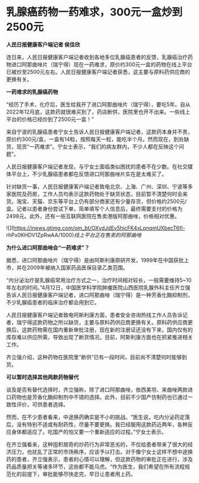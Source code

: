 # 乳腺癌药物一药难求，300元一盒炒到2500元

**人民日报健康客户端记者 侯佳欣**

连日来，人民日报健康客户端记者收到各地多位乳腺癌患者的反馈，乳腺癌治疗药物进口阿那曲唑片（瑞宁得）现在一药难求，原价约300元一盒的药物在线上平台已被炒至2500元左右。人民日报健康客户端记者获悉，这主要与原料药供应商的更换有关。

**一药难求的乳腺癌药物**

“经历了手术、化疗后，医生给我开了进口阿那曲唑片（瑞宁得），要吃5年。自从2022年12月底，这款药就很难买到了，药店断供，医院里也开不出来。一些线上平台的价格已经炒到了2500元一盒！”

来自宁波的乳腺癌患者宁女士告诉人民日报健康客户端记者，这款药本身并不贵，原价约300元/盒，一盒有14粒，按照每天一粒，能吃半个月。然而现在，到处缺货，现货“一药难求”。宁女士表示，“我们的病友群内，不少人都在反映这个问题”。

人民日报健康客户端记者发现，与宁女士面临类似困扰的患者不在少数。在社交媒体平台上，不少乳腺癌患者都在反馈进口阿那曲唑片实在是太难买了。

针对缺货一事，人民日报健康客户端记者致电北京、上海、广州、深圳、宁波等多家医院及药房，工作人员均表示这款药物处于缺货状态，目前暂不清楚何时会来货。淘宝、天猫、京东等平台上仍有部分商家还有少量存货，但价格约2500元/盒。记者以患者身份尝试下单，简单填写个人信息后，最终需要支付的价格为2498元。此外，还有一些互联网医院在售卖港版阿那曲唑，价格相对优惠。

![](https://inews.gtimg.com/om_bt/OXydJdEv5hicFK4xLpnqmUXbecT6fI-
rhPx0KHDV1ZpRwAA/1000)_线上平台正在售卖的阿那曲唑_

**为什么进口阿那曲唑会“一药难求”？**

据悉，进口阿那曲唑片（瑞宁得）是由阿斯利康原研开发，1999年在中国获批上市，并在2009年被纳入国家药品医保目录乙类范围。

“内分泌治疗是乳腺癌常用治疗方式之一，治疗时间相对较长，一般需要维持5~10年左右的时间。”4月12日，中国医学科学院肿瘤医院山西医院乳腺外科主任齐立强告诉人民日报健康客户端记者，进口阿那曲唑（瑞宁得）是一种芳香化酶抑制剂，不少乳腺癌患者的临床治疗都会用到它。

人民日报健康客户端记者致电阿斯利康方面，患者安全咨询热线工作人员告诉记者，瑞宁得这款药物之所以缺货，主要与原料药供应商更换有关。原料药供应商更换后，这款药物需在国内重新审批注册，现在新的注册证还没有下来，国内仅有的库存难以供应所需，导致出现了断货情况。目前，阿斯利康方面也在抓紧推进相关工作。

齐立强介绍，这种药物在医院里“断供”已有一段时间，目前尚不清楚何时能够到货。

**可以暂时选择其他两款药物替代**

谈及是否有替代选择时，齐立强称，除了进口阿那曲唑，依西美坦、来曲唑两款进口药物也是芳香化酶抑制剂中不错的选择。此外，目前不少国产仿制药也已通过一致性评价，可供患者选择。

然而，在不少患者看来，中途换药确实是不小的挑战。“医生说，吃内分泌药定落后，没有特别不适或有耐药性，尽量不要更换。我已经服用这款药近两年，各种反应身体都适应了。吃国产的怕又要一个重新适应的过程。”宁女士表示。

在齐立强看来，这种囤积居奇的炒药行为非常恶劣的，不仅给患者带来了很大的经济压力，也扰乱了正常的市场秩序，应该予以打击。对于像宁女士这样不想中途换药的患者，齐立强表示，患者的心情可以理解，但这款药物的审批正在进行，涉及药品质量把关等诸多环节，这些都不能马虎。“作为医生，我们希望在所有流程规范化的前提下，审批能够尽快走完，早日让患者用上药。

